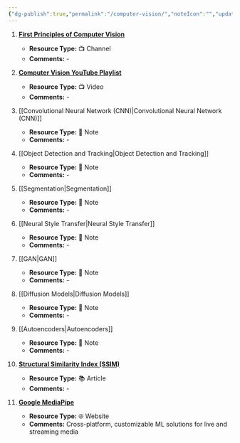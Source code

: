 ```yaml
---
{"dg-publish":true,"permalink":"/computer-vision/","noteIcon":"","updated":"2024-05-22T13:55:50.231+05:30"}
---
```



1. [**First Principles of Computer Vision**](https://www.youtube.com/@firstprinciplesofcomputerv3258)
   - **Resource Type:** 📺 Channel
   - **Comments:** -

2. [**Computer Vision YouTube Playlist**](https://www.youtube.com/@DigitalSreeni)
   - **Resource Type:** 📺 Video
   - **Comments:** -

3. [[Convolutional Neural Network (CNN)\|Convolutional Neural Network (CNN)]]
   - **Resource Type:** 🔗 Note
   - **Comments:** -

4. [[Object Detection and Tracking\|Object Detection and Tracking]]
   - **Resource Type:** 🔗 Note
   - **Comments:** -

5. [[Segmentation\|Segmentation]]
   - **Resource Type:** 🔗 Note
   - **Comments:** -

6. [[Neural Style Transfer\|Neural Style Transfer]]
   - **Resource Type:** 🔗 Note
   - **Comments:** -

7. [[GAN\|GAN]]
   - **Resource Type:** 🔗 Note
   - **Comments:** -

8. [[Diffusion Models\|Diffusion Models]]
   - **Resource Type:** 🔗 Note
   - **Comments:** -

9. [[Autoencoders\|Autoencoders]]
   - **Resource Type:** 🔗 Note
   - **Comments:** -

10. [**Structural Similarity Index (SSIM)**](https://medium.com/srm-mic/all-about-structural-similarity-index-ssim-theory-code-in-pytorch-6551b455541e)
    - **Resource Type:** 📚 Article
    - **Comments:** -

11. [**Google MediaPipe**](https://google.github.io/mediapipe/)
    - **Resource Type:** 🌐 Website
    - **Comments:** Cross-platform, customizable ML solutions for live and streaming media
